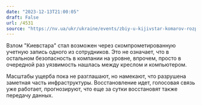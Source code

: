 ```yaml
---
date: "2023-12-13T21:00:05"
draft: False
url: /4531
source: "https://nv.ua/ukr/ukraine/events/zbiy-u-kijivstar-komarov-rozpoviv-yak-hakeram-vdalosya-zruynuvati-merezhu-50376259.html"
---
```


Взлом "Киевстара" стал возможен через скомпрометированную учетную запись одного из сотрудников. Это не означает, что в остальном безопасность в компании на уровне, впрочем, просто в очередной раз уязвимость нашлась между креслом и компьютером.

Масштабы ущерба пока не разглашают, но намекают, что разрушена заметная часть инфраструктуры. Восстановление идет, голосовая связь уже работает, прогнозируют, что еще за сутки восстановят также передачу данных.
